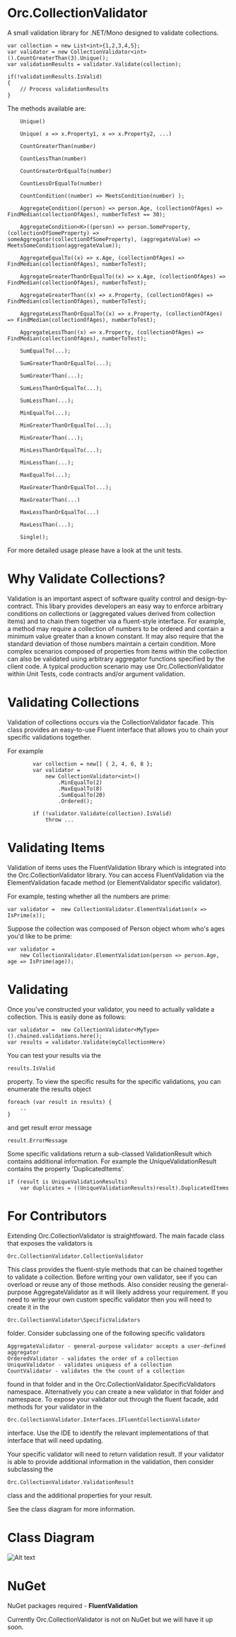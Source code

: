 Orc.CollectionValidator
=======================

A small validation library for .NET/Mono designed to validate collections. 

    var collection = new List<int>{1,2,3,4,5};
    var validator = new CollectionValidator<int>().CountGreaterThan(3).Unique();
    var validationResults = validator.Validate(collection);

	if(!validationResults.IsValid)
	{
		// Process validationResults
	}

The methods available are:

		Unique()
		
		Unique( x => x.Property1, x => x.Property2, ...)
		
		CountGreaterThan(number)
		
		CountLessThan(number)
		
		CountGreaterOrEqualTo(number)
		
		CountLessOrEqualTo(number)
		
		CountCondition((number) => MeetsCondition(number) );
		
		AggregateCondition((person) => person.Age, (collectionOfAges) => FindMedian(collectionOfAges), numberToTest == 30);
		
		AggregateCondition<K>((person) => person.SomeProperty,  (collectionOfSomeProperty) => someAggregator(collectionOfSomeProperty), (aggregateValue) => MeetsSomeCondition(aggregateValue));
		
		AggregateEqualTo((x) => x.Age, (collectionOfAges) => FindMedian(collectionOfAges), numberToTest);
		
		AggregateGreaterThanOrEqualTo((x) => x.Age, (collectionOfAges) => FindMedian(collectionOfAges), numberToTest);
		
		AggregateGreaterThan((x) => x.Property, (collectionOfAges) => FindMedian(collectionOfAges), numberToTest);
		
		AggregateLessThanOrEqualTo((x) => x.Property, (collectionOfAges) => FindMedian(collectionOfAges), numberToTest);
		
		AggregateLessThan((x) => x.Property, (collectionOfAges) => FindMedian(collectionOfAges), numberToTest);

		SumEqualTo(...);

		SumGreaterThanOrEqualTo(...);

		SumGreaterThan(...);

		SumLessThanOrEqualTo(...);

		SumLessThan(...);

		MinEqualTo(...);

		MinGreaterThanOrEqualTo(...);

		MinGreaterThan(...);

		MinLessThanOrEqualTo(...);

		MinLessThan(...);

		MaxEqualTo(...);

		MaxGreaterThanOrEqualTo(...);

		MaxGreaterThan(...)

		MaxLessThanOrEqualTo(...)

		MaxLessThan(...);

		Single();

For more detailed usage please have a look at the unit tests.

Why Validate Collections?
=========================
Validation is an important aspect of software quality control and design-by-contract. This libary provides developers an easy way to enforce arbitrary conditions on collections or (aggregated values derived from collection items) and to chain them together via a fluent-style interface. For example, a method may require a collection of numbers to be ordered and contain a minimum value greater than a known constant. It may also require that the standard deviation of those numbers maintain a certain condition. More complex scenarios composed of properties from items within the collection can also be validated using arbitrary aggregator functions specified by the client code. A typical production scenario may use Orc.CollectionValidator within Unit Tests, code contracts and/or argument validation.
	
Validating Collections
======================
Validation of collections occurs via the CollectionValidator facade. This class provides an easy-to-use Fluent interface that allows you to chain your specific validations together.

For example 

			var collection = new[] { 2, 4, 6, 8 };
			var validator =
				new CollectionValidator<int>()
					.MinEqualTo(2)
					.MaxEqualTo(8)
					.SumEqualTo(20)
					.Ordered();

			if (!validator.Validate(collection).IsValid)
				throw ...


				
Validating Items
================

Validation of items uses the FluentValidation library which is integrated into the Orc.CollectionValidator library. You can access FluentValidation via the ElementValidation facade method (or ElementValidator specific validator).

For example, testing whether all the numbers are prime:

	var validator =  new CollectionValidator.ElementValidation(x => IsPrime(x));
		
Suppose the collection was composed of Person object whom who's ages you'd like to be prime:

	var validator = 
		new CollectionValidator.ElementValidation(person => person.Age, age => IsPrime(age));


Validating
==========

Once you've constructed your validator, you need to actually validate a collection. This is easily done as follows:

	var validator =  new CollectionValidator<MyType>().chained.validations.here();
	var results = validator.Validate(myCollectionHere)

You can test your results via the

	results.IsValid 
	
property. To view the specific results for the specific validations, you can enumerate the results object 

	foreach (var result in results) {
		..
	}

and get result error message

	result.ErrorMessage

Some specific validations return a sub-classed ValidationResult which contains additional information. For example the UniqueValidationResult contains the property 'DuplicatedItems'.

	if (result is UniqueValidationResults)
		var duplicates = ((UniqueValidationResults)result).DuplicatedItems


	

For Contributors
================

Extending Orc.CollectionValidator is straightfoward. The main facade class that exposes the validators is

	Orc.CollectionValidator.CollectionValidator 

This class provides the fluent-style methods that can be chained together to validate a collection. Before writing your own validator, see if you can overload or reuse any of those methods. Also consider reusing the general-purpose AggregateValidator as it will likely address your requirement. If you need to write your own custom specific validator then you will need to create it in the

	Orc.CollectionValidator\SpecificValidators 

folder. Consider subclassing one of the following specific validators

	AggregateValidator - general-purpose validator accepts a user-defined aggregator
	OrderedValidator - validates the order of a collection
	UniqueValidator - validates uniquess of a collection
	CountValidator - validates the the count of a collection

found in that folder and in the Orc.CollectionValidator.SpecificValidators namespace. Alternatively you can create a new validator in that folder and namespace. To expose your validator out through the fluent facade, add methods for your validator in the 

	Orc.CollectionValidator.Interfaces.IFluentCollectionValidator 
	
interface. Use the IDE to identify the relevant implementations of that interface that will need updating. 

Your specific validator will need to return validation result. If your validator is able to provide additional information in the validation, then consider subclassing the

	Orc.CollectionValidator.ValidationResult
	
class and the additional properties for your result. 

See the class diagram for more information.


Class Diagram
=============

![Alt text](https://raw.github.com/Orcomp/Orc.CollectionValidator/master/ClassDiagram.png)

NuGet
=====		
		
NuGet packages required - <b>FluentValidation</b>

Currently Orc.CollectionValidator is not on NuGet but we will have it up soon.

